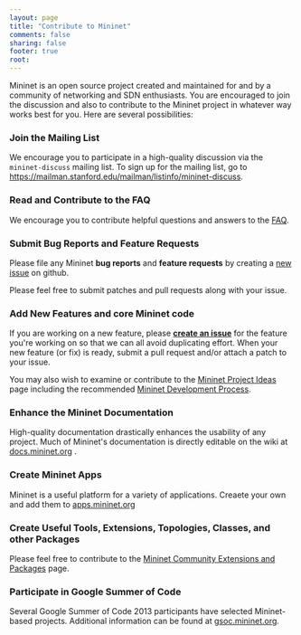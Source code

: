 ```yaml
---
layout: page
title: "Contribute to Mininet"
comments: false
sharing: false
footer: true
root:
---
```


Mininet is an open source project created and maintained for and by a community of networking and SDN enthusiasts. You are encouraged to join the discussion and also to contribute to the Mininet project in whatever way works best for you. Here are several possibilities:

### Join the Mailing List

We encourage you to participate in a high-quality discussion via the
`mininet-discuss` mailing list. To sign up for the mailing list, go to <https://mailman.stanford.edu/mailman/listinfo/mininet-discuss>.

### Read and Contribute to the FAQ

We encourage you to contribute helpful questions and answers to the [FAQ](https://github.com/mininet/mininet/wiki/FAQ).

### Submit Bug Reports and Feature Requests

Please file any Mininet **bug reports** and **feature requests** by creating a [new issue](https://github.com/mininet/mininet/issues) on github. 

Please feel free to submit patches and pull requests along with your issue.

### Add New Features and core Mininet code

If you are working on a new feature, please **[create an issue](https://github.com/mininet/mininet/issues)** for the feature you're working on so that we can all avoid duplicating effort. When your new feature (or fix) is ready, submit a pull request and/or attach a patch to your issue.

You may also wish to examine or contribute to the [Mininet Project Ideas](https://github.com/mininet/mininet/wiki/Ideas) page including the recommended [Mininet Development Process](https://github.com/mininet/mininet/wiki/Ideas#mininet-development-process).

###  Enhance the Mininet Documentation

High-quality documentation drastically enhances the usability of any project. Much of Mininet's documentation is directly editable on the wiki at [docs.mininet.org](docs) .

### Create Mininet Apps

Mininet is a useful platform for a variety of applications. Creaete your own and add them to 
[apps.mininet.org](/apps)

### Create Useful Tools, Extensions, Topologies, Classes, and other Packages
 
Please feel free to contribute to the [Mininet Community Extensions and Packages](https://github.com/mininet/mininet/wiki/Mininet-Community-Extensions-and-Packages) page.

### Participate in Google Summer of Code

Several Google Summer of Code 2013 participants have selected Mininet-based projects. Additional information can be found at [gsoc.mininet.org](/gsoc).
